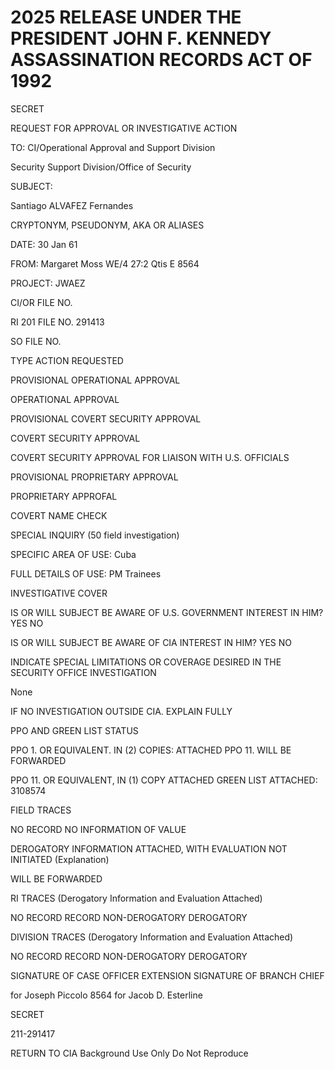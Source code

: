 # 2025 RELEASE UNDER THE PRESIDENT JOHN F. KENNEDY ASSASSINATION RECORDS ACT OF 1992

SECRET

REQUEST FOR APPROVAL OR INVESTIGATIVE ACTION

TO: CI/Operational Approval and Support Division

Security Support Division/Office of Security

SUBJECT:

Santiago ALVAFEZ Fernandes

CRYPTONYM, PSEUDONYM, AKA OR ALIASES

DATE: 30 Jan 61

FROM: Margaret Moss
WE/4
27:2 Qtis E
8564

PROJECT: JWAEZ

CI/OR FILE NO.

RI 201 FILE NO. 291413

SO FILE NO.

TYPE ACTION REQUESTED

PROVISIONAL OPERATIONAL APPROVAL

OPERATIONAL APPROVAL

PROVISIONAL COVERT SECURITY APPROVAL

COVERT SECURITY APPROVAL

COVERT SECURITY APPROVAL FOR LIAISON WITH U.S. OFFICIALS

PROVISIONAL PROPRIETARY APPROVAL

PROPRIETARY APPROFAL

COVERT NAME CHECK

SPECIAL INQUIRY (50 field investigation)

SPECIFIC AREA OF USE: Cuba

FULL DETAILS OF USE: PM Trainees

INVESTIGATIVE COVER

IS OR WILL SUBJECT BE AWARE OF U.S. GOVERNMENT INTEREST IN HIM? YES NO

IS OR WILL SUBJECT BE AWARE OF CIA INTEREST IN HIM? YES NO

INDICATE SPECIAL LIMITATIONS OR COVERAGE DESIRED IN THE SECURITY OFFICE INVESTIGATION

None

IF NO INVESTIGATION OUTSIDE CIA. EXPLAIN FULLY

PPO AND GREEN LIST STATUS

PPO 1. OR EQUIVALENT. IN (2) COPIES: ATTACHED PPO 11. WILL BE FORWARDED

PPO 11. OR EQUIVALENT, IN (1) COPY ATTACHED GREEN LIST ATTACHED: 3108574

FIELD TRACES

NO RECORD NO INFORMATION OF VALUE

DEROGATORY INFORMATION ATTACHED, WITH EVALUATION NOT INITIATED (Explanation)

WILL BE FORWARDED

RI TRACES (Derogatory Information and Evaluation Attached)

NO RECORD RECORD NON-DEROGATORY DEROGATORY

DIVISION TRACES (Derogatory Information and Evaluation Attached)

NO RECORD RECORD NON-DEROGATORY DEROGATORY

SIGNATURE OF CASE OFFICER EXTENSION SIGNATURE OF BRANCH CHIEF

for Joseph Piccolo 8564 for Jacob D. Esterline

SECRET

211-291417

RETURN TO CIA
Background Use Only
Do Not Reproduce
